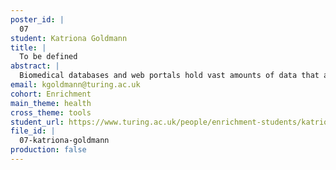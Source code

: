 ```yaml
---
poster_id: |
  07
student: Katriona Goldmann
title: |
  To be defined
abstract: |
  Biomedical databases and web portals hold vast amounts of data that are intended to be findable, accessible, interoperable, and reusable. However, in reality individual websites cannot be expected to contain all the data relevant to a topic. Information is typically distributed across many specialised, domain-specific databases. Thus, in practice, researchers must gather material from multiple sources in a manual, time-consuming process. We present a modular browser extension - FAIR-biomed - that takes a decentralised approach in order to connect researchers to resources in the biomedical domain. FAIR-biomed displays snippets of information on demand and provides shortcuts to original content from an array of sources. In contrast to previous implementations in this area, FAIR-biomed interacts directly with original sources and thus always provides the most up-to-date information. FAIR-biomed is open source and currently connects to more than 20 resources to provide information on genes, proteins, publications, genetic variants, ontologies, chemical compounds, and diseases. It has a modular architecture so that it can be extended further to interface with any resource in the biomedical domain.
email: kgoldmann@turing.ac.uk
cohort: Enrichment
main_theme: health
cross_theme: tools
student_url: https://www.turing.ac.uk/people/enrichment-students/katriona-goldmann
file_id: |
  07-katriona-goldmann
production: false
---
```

